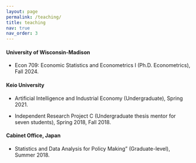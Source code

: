 ```yaml
---
layout: page
permalink: /teaching/
title: teaching
nav: true
nav_order: 3
---
```


#### University of Wisconsin-Madison
* Econ 709: Economic Statistics and Econometrics I (Ph.D. Econometrics), Fall 2024.

#### Keio University
* Artificial Intelligence and Industrial Economy (Undergraduate), Spring 2021.

* Independent Research Project C (Undergraduate thesis mentor for seven students), Spring 2018, Fall 2018.

#### Cabinet Office, Japan
* Statistics and Data Analysis for Policy Making” (Graduate-level), Summer 2018.

